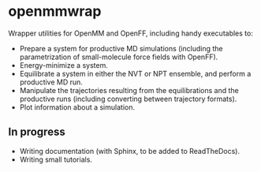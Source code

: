 # openmmwrap
Wrapper utilities for OpenMM and OpenFF, including handy executables to:
* Prepare a system for productive MD simulations (including the parametrization of small-molecule force fields with OpenFF).
* Energy-minimize a system.
* Equilibrate a system in either the NVT or NPT ensemble, and perform a productive MD run.
* Manipulate the trajectories resulting from the equilibrations and the productive runs (including converting between trajectory formats).
* Plot information about a simulation.
## In progress
* Writing documentation (with Sphinx, to be added to ReadTheDocs).
* Writing small tutorials.
